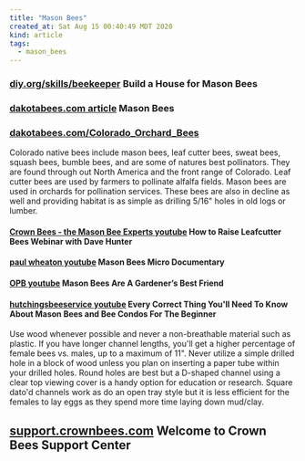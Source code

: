 ```yaml
---
title: "Mason Bees"
created_at: Sat Aug 15 00:40:49 MDT 2020
kind: article
tags:
  - mason_bees
---
```



<h3>
  <a href="https://diy.org/skills/beekeeper/challenges/603/build-a-house-for-mason-bees" target="_blank">diy.org/skills/beekeeper</a>
  Build a House for Mason Bees
</h3>

<h3>
  <a href="http://dakotabees.com/Mason_Bees.html" target="_blank">dakotabees.com article</a>
  Mason Bees
</h3>

<h3>
  <a href="http://dakotabees.com/Colorado_Orchard_Bees.html" target="_blank">dakotabees.com/Colorado_Orchard_Bees</a>
</h3>

Colorado native bees include mason bees, leaf cutter bees, sweat bees,
squash bees, bumble bees, and are some of natures best pollinators. They
are found through out North America and the front range of Colorado. Leaf
cutter bees are used by farmers to pollinate alfalfa fields. Mason bees
are used in orchards for pollination services. These bees are also in
decline as well and providing habitat is as simple as drilling 5/16"
holes in old logs or lumber.

<h4>
  <a href="https://www.youtube.com/watch?v=dtmEu5QL8JU" target="_blank">Crown Bees - the Mason Bee Experts youtube</a>
  How to Raise Leafcutter Bees Webinar with Dave Hunter
</h4>

<h4>
  <a href="https://www.youtube.com/watch?v=V8vAQ1B5Zj4" target="_blank">paul wheaton youtube</a>
  Mason Bees Micro Documentary
</h4>

<h4>
  <a href="https://www.youtube.com/watch?v=2nDZh-S_2kw" target="_blank">OPB youtube</a>
  Mason Bees Are A Gardener’s Best Friend
</h4>

<h4>
  <a href="https://www.youtube.com/watch?v=9TjAGb3a7mg" target="_blank">hutchingsbeeservice youtube</a>
  Every Correct Thing You'll Need To Know About Mason Bees and Bee Condos For The Beginner
</h4>
Use wood whenever possible and never a non-breathable material such
as plastic. If you have longer channel lengths, you'll get a higher
percentage of female bees vs. males, up to a maximum of 11". Never utilize
a simple drilled hole in a block of wood unless you plan on inserting a
paper tube within your drilled holes. Round holes are best but a D-shaped
channel using a clear top viewing cover is a handy option for education
or research. Square dato'd channels work as do an open tray style but
it is less efficient for the females to lay eggs as they spend more time
laying down mud/clay.

<h2>
  <a href="https://support.crownbees.com/portal/en/home" target="_blank">support.crownbees.com</a>
  Welcome to Crown Bees Support Center
</h2>

<!--
html boilerplate fragments
<a href="" target="_blank"></a>
<a name=""></a>
<img src="" width="400px">
<ul>
  <li></li>
  <li><a href="" target="_blank"></a></li>
</ul>
<pre>
</pre>
<p style="margin-bottom: 2em;"></p>
<hr style="border: 0; height: 3px; background: #333; background-image: linear-gradient(to right, #ccc, #333, #ccc);">
<pre><code>
</code></pre>
<math xmlns='http://www.w3.org/1998/Math/MathML' display='block'>
</math>
:-->
